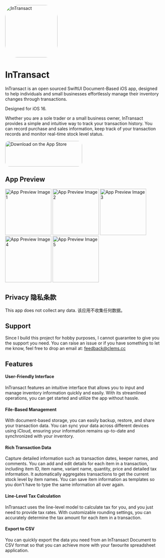 <a href="https://apps.apple.com/us/app/intransact/id6449409266?itscg=30200&amp;itsct=apps_box_appicon" style="width: 170px; height: 170px; border-radius: 22%; overflow: hidden; display: inline-block; vertical-align: middle;"><img src="https://is5-ssl.mzstatic.com/image/thumb/Purple116/v4/24/55/64/245564ae-f54f-1884-f7d3-a3ac0d0927b8/AppIcon-0-1x_U007ephone-85-220.jpeg/540x540bb.jpg" alt="InTransact" style="width: 170px; height: 170px; border-radius: 22%; overflow: hidden; display: inline-block; vertical-align: middle;"></a>

# InTransact

InTransact is an open sourced SwiftUI Document-Based iOS app,
designed to help individuals and small businesses effortlessly manage their inventory changes through transactions.

Designed for iOS 16.

Whether you are a sole trader or a small business owner, InTransact provides a simple and intuitive way 
to track your transaction history. You can record purchase and sales information, 
keep track of your transaction records and monitor real-time stock level status.

<a href="https://apps.apple.com/us/app/intransact/id6449409266?itsct=apps_box_badge&amp;itscg=30200" style="display: inline-block; overflow: hidden; border-radius: 13px; width: 250px; height: 83px;"><img src="https://tools.applemediaservices.com/api/badges/download-on-the-app-store/black/en-us?size=250x83&amp;releaseDate=1686355200" alt="Download on the App Store" style="border-radius: 13px; width: 250px; height: 83px;"></a>

## App Preview
<div>
  <img src="https://github.com/clementinelove/InTransact/blob/main/app-preview-en.png?raw=true" alt="App Preview Image 1" width="150"/>
    <img src="https://github.com/clementinelove/InTransact/blob/main/app-preview-en-1.png?raw=true" alt="App Preview Image 2" width="150"/>
    <img src="https://github.com/clementinelove/InTransact/blob/main/app-preview-en-2.png?raw=true" alt="App Preview Image 3" width="150"/>
    <img src="https://github.com/clementinelove/InTransact/blob/main/app-preview-en-3.png?raw=true" alt="App Preview Image 4" width="150"/>
    <img src="https://github.com/clementinelove/InTransact/blob/main/app-preview-en-4.png?raw=true" alt="App Preview Image 5" width="150"/>
</div>

## Privacy 隐私条款
This app does not collect any data.
该应用不收集任何数据。

## Support
Since I build this project for hobby purposes, I cannot guarantee to give you the support you need.
You can raise an issue or if you have something to let me know, feel free to drop an email at: [feedback@clems.cc](mailto:feedback@clems.cc)

## Features

#### User-Friendly Interface
InTransact features an intuitive interface that allows you to input and manage inventory information quickly and easily. With its streamlined operations, you can get started and utilize the app without hassle.

#### File-Based Management
With document-based storage, you can easily backup, restore, and share your transaction data. You can sync your data across different devices using iCloud, ensuring your information remains up-to-date and synchronized with your inventory.

#### Rich Transaction Data
Capture detailed information such as transaction dates, keeper names, and comments. You can add and edit details for each item in a transaction, including item ID, item name, variant name, quantity, price and detailed tax information. It automatically aggregates transactions to get the current stock level by item names. You can save item information as templates so you don't have to type the same information all over again. 

#### Line-Level Tax Calculation
InTransact uses the line-level model to calculate tax for you, and you just need to provide tax rates. With customizable rounding settings, you can accurately determine the tax amount for each item in a transaction.

#### Export to CSV
You can quickly export the data you need from an InTransact Document to CSV format so that you can achieve more with your favourite spreadsheet application.
